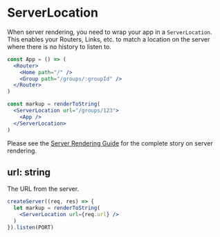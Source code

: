 # ServerLocation

When server rendering, you need to wrap your app in a `ServerLocation`. This enables your Routers, Links, etc. to match a location on the server where there is no history to listen to.

```jsx
const App = () => (
  <Router>
    <Home path="/" />
    <Group path="/groups/:groupId" />
  </Router>
)

const markup = renderToString(
  <ServerLocation url="/groups/123">
    <App />
  </ServerLocation>
)
```

Please see the [Server Rendering Guide](../../server-rendering) for the complete story on server rendering.

## url: string

The URL from the server.

```jsx
createServer((req, res) => {
  let markup = renderToString(
    <ServerLocation url={req.url} />
  )
}).listen(PORT)
```
